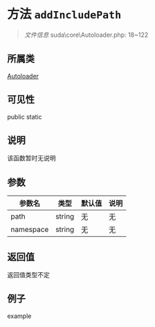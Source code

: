 # 方法 `addIncludePath`



> *文件信息* suda\core\Autoloader.php: 18~122

## 所属类 

[Autoloader](../Autoloader.md)

## 可见性

 public static

## 说明

该函数暂时无说明


## 参数


| 参数名 | 类型 | 默认值 | 说明 |
|--------|-----|-------|-------|
| path |  string | 无 | 无 |
| namespace |  string | 无 | 无 |



## 返回值

返回值类型不定


## 例子

example
